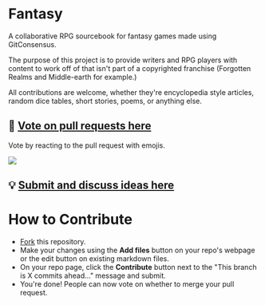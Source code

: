 # Fantasy

A collaborative RPG sourcebook for fantasy games made using GitConsensus.

The purpose of this project is to provide writers and RPG players with content to work off of that isn't part of a copyrighted franchise (Forgotten Realms and Middle-earth for example.)

All contributions are welcome, whether they're encyclopedia style articles, random dice tables, short stories, poems, or anything else.

## 📝 [Vote on pull requests here](https://github.com/OpenSettingBooks/Fantasy/pulls)

Vote by reacting to the pull request with emojis.

![](https://www.gitconsensus.com/static/6a4c0d770b6e7a65be7deb9d5f9d54b0/774d6/votes.png)

## 💡 [Submit and discuss ideas here](https://github.com/OpenSettingBooks/Fantasy/issues)

# How to Contribute

* [Fork](https://github.com/OpenSettingBooks/Fantasy/fork) this repository.
* Make your changes using the **Add files** button on your repo's webpage or the edit button on existing markdown files.
* On your repo page, click the **Contribute** button next to the "This branch is X commits ahead..." message and submit.
* You're done! People can now vote on whether to merge your pull request.
